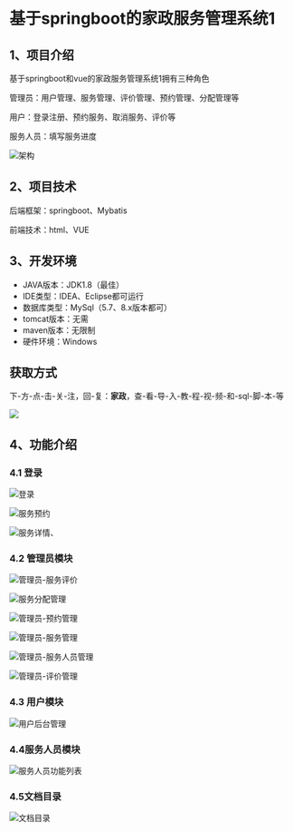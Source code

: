 # 基于springboot的家政服务管理系统1



## 1、项目介绍

基于springboot和vue的家政服务管理系统1拥有三种角色

管理员：用户管理、服务管理、评价管理、预约管理、分配管理等

用户：登录注册、预约服务、取消服务、评价等

服务人员：填写服务进度

![架构](https://www.codeshop.fun/Typora-Images/202402172145834.jpg)

## 2、项目技术

后端框架：springboot、Mybatis

前端技术：html、VUE

## 3、开发环境

- JAVA版本：JDK1.8（最佳）
- IDE类型：IDEA、Eclipse都可运行
- 数据库类型：MySql（5.7、8.x版本都可） 
- tomcat版本：无需
- maven版本：无限制
- 硬件环境：Windows
## 获取方式
下-方-点-击-关-注，回-复：**家政**，查-看-导-入-教-程-视-频-和-sql-脚-本-等

 ![](https://www.codeshop.fun/Typora-Images/202205281253739.png)

## 4、功能介绍

### 4.1 登录

![登录](https://www.codeshop.fun/Typora-Images/202402172145168.jpg)

![服务预约](https://www.codeshop.fun/Typora-Images/202402172145118.jpg)

![服务详情、](https://www.codeshop.fun/Typora-Images/202402172145130.jpg)

### 4.2 管理员模块

![管理员-服务评价](https://www.codeshop.fun/Typora-Images/202402172145778.jpg)

![服务分配管理](https://www.codeshop.fun/Typora-Images/202402172145822.jpg)

![管理员-预约管理](https://www.codeshop.fun/Typora-Images/202402172145896.jpg)

![管理员-服务管理](https://www.codeshop.fun/Typora-Images/202402172145862.jpg)

![管理员-服务人员管理](https://www.codeshop.fun/Typora-Images/202402172145846.jpg)

![管理员-评价管理](https://www.codeshop.fun/Typora-Images/202402172145879.jpg)

### 4.3 用户模块

![用户后台管理](https://www.codeshop.fun/Typora-Images/202402172145490.jpg)

### 4.4服务人员模块

![服务人员功能列表](https://www.codeshop.fun/Typora-Images/202402172145728.jpg)

### 4.5文档目录

![文档目录](https://www.codeshop.fun/Typora-Images/202402172145951.jpg)






